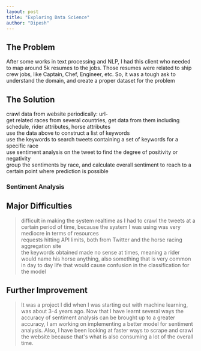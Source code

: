```yaml
---
layout: post
title: "Exploring Data Science"
author: "Dipesh"
---
```


## The Problem

After some works in text processing and NLP, I had this client who needed to map around 5k resumes to the jobs. Those resumes were related to ship crew jobs, like Captain, Chef, Engineer, etc. So, it was a tough ask to understand the domain,
and create a proper dataset for the problem


## The Solution

crawl data from website periodically: url-  
get related races from several countries, get data from them including schedule, rider attributes, horse attributes  
use the data above to construct a list of keywords  
use the keywords to search tweets containing a set of keywords for a specific race  
use sentiment analysis on the tweet to find the degree of positivity or negativity  
group the sentiments by race, and calculate overall sentiment to reach to a certain point where prediction is possible  

### Sentiment Analysis


## Major Difficulties

> difficult in making the system realtime as I had to crawl the tweets at a certain period of time, because the system I was using was very mediocre in terms of resources  
> requests hitting API limits, both from Twitter and the horse racing aggregation site  
> the keywords obtained made no sense at times, meaning a rider would name his horse anything, also something that is very common in day to day life that would cause confusion in the classification for the model


## Further Improvement

> It was a project I did when I was starting out with machine learning, was about 3-4 years ago. Now that I have learnt several ways the accuracy of sentiment analysis can be brought up to a greater accuracy, I am working on implementing a better model for sentiment analysis.
Also, I have been looking at faster ways to scrape and crawl the website because that's what is also consuming a lot of the overall time.

